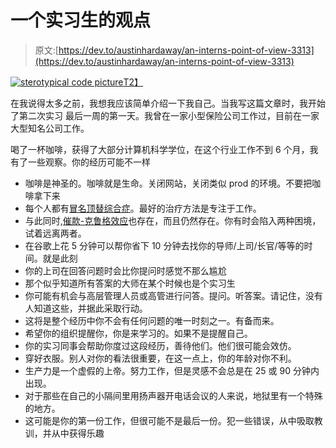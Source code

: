 # 一个实习生的观点

> 原文:[https://dev.to/austinhardaway/an-interns-point-of-view-3313](https://dev.to/austinhardaway/an-interns-point-of-view-3313)

[![sterotypical code picture](../Images/52620b96791857e9a7eadd6a7993fb56.png)T2】](https://res.cloudinary.com/practicaldev/image/fetch/s--Vknn2DoI--/c_limit%2Cf_auto%2Cfl_progressive%2Cq_auto%2Cw_880/https://images.unsplash.com/photo-1484417894907-623942c8ee29%3Fixlib%3Drb-0.3.5%26ixid%3DeyJhcHBfaWQiOjEyMDd9%26s%3D3f1d38bbdda690e28a81673c06325075%26auto%3Dformat%26fit%3Dcrop%26w%3D1489%26q%3D80)

在我说得太多之前，我想我应该简单介绍一下我自己。当我写这篇文章时，我开始了第二次实习
最后一周的第一天。我曾在一家小型保险公司工作过，目前在一家大型知名公司工作。

喝了一杯咖啡，获得了大部分计算机科学学位，在这个行业工作不到 6 个月，我有了一些观察。你的经历可能不一样

*   咖啡是神圣的。咖啡就是生命。关闭网站，关闭类似 prod 的环境。不要把咖啡拿下来
*   每个人都有[冒名顶替综合症](https://dev.to/kathryngrayson/share-your-experiences-with-impostor-syndrome)。最好的治疗方法是专注于工作。
*   与此同时,[催款-克鲁格效应](https://en.wikipedia.org/wiki/Dunning%E2%80%93Kruger_effect)也存在，而且仍然存在。你有时会陷入两种困境，试着远离两者。
*   在谷歌上花 5 分钟可以帮你省下 10 分钟去找你的导师/上司/长官/等等的时间。就是此刻
*   你的上司在回答问题时会比你提问时感觉不那么尴尬
*   那个似乎知道所有答案的大师在某个时候也是个实习生
*   你可能有机会与高层管理人员或高管进行问答。提问。听答案。请记住，没有人知道这些，并据此采取行动。
*   这将是整个经历中你不会有任何问题的唯一时刻之一。有备而来。
*   希望你的组织提醒你，你是来学习的。如果不是提醒自己。
*   你的实习同事会帮助你度过这段经历，善待他们。他们很可能会效仿。
*   穿好衣服。别人对你的看法很重要，在这一点上，你的年龄对你不利。
*   生产力是一个虚假的上帝。努力工作，但是灵感不会总是在 25 或 90 分钟内出现。
*   对于那些在自己的小隔间里用扬声器开电话会议的人来说，地狱里有一个特殊的地方。
*   这可能是你的第一份工作，但很可能不是最后一份。犯一些错误，从中吸取教训，并从中获得乐趣